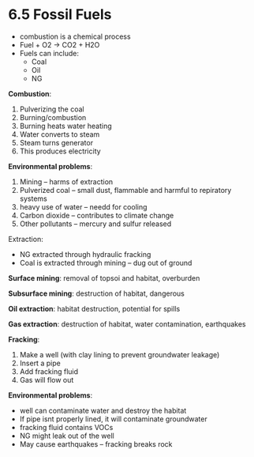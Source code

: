 # 6.5 Fossil Fuels
- combustion is a chemical process
- Fuel + O2 -> CO2 + H2O
- Fuels can include:
	- Coal
	- Oil
	- NG

**Combustion**:
1. Pulverizing the coal 
2. Burning/combustion
3. Burning heats water heating
4. Water converts to steam
5. Steam turns generator
6. This produces electricity

**Environmental problems**:
1. Mining – harms of extraction
2. Pulverized coal – small dust, flammable and harmful to repiratory systems
3. heavy use of water – needd for cooling
4. Carbon dioxide – contributes to climate change
5. Other pollutants – mercury and sulfur released

Extraction:
- NG extracted through hydraulic fracking
- Coal is extracted through mining – dug out of ground


**Surface mining**: removal of topsoi and habitat, overburden

**Subsurface mining**: destruction of habitat, dangerous

**Oil extraction**: habitat destruction, potential for spills

**Gas extraction**: destruction of habitat, water contamination, earthquakes

**Fracking**:
1. Make a well (with clay lining to prevent groundwater leakage)
2. Insert a pipe
3. Add fracking fluid
4. Gas will flow out

**Environmental problems**:
- well can contaminate water and destroy the habitat
- If pipe isnt properly lined, it will contaminate groundwater
- fracking fluid contains VOCs
- NG might leak out of the well
- May cause earthquakes – fracking breaks rock

